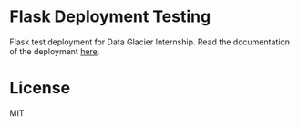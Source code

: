 # Flask Deployment Testing
Flask test deployment for Data Glacier Internship. Read the documentation of the deployment [here](https://github.com/asherchok/flask-deployment/blob/main/Deployment%20on%20Flask.pdf).

# License
MIT
